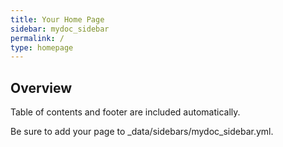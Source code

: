 ```yaml
---
title: Your Home Page
sidebar: mydoc_sidebar
permalink: /
type: homepage
---
```


## Overview

Table of contents and footer are included automatically.

Be sure to add your page to _data/sidebars/mydoc_sidebar.yml.

